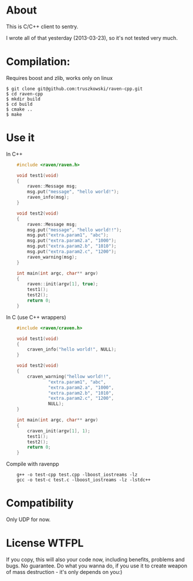 # About

This is C/C++ client to sentry. 

I wrote all of that yesterday (2013-03-23), so it's not tested very much.

# Compilation:

Requires boost and zlib, works only on linux

	$ git clone git@github.com:truszkowski/raven-cpp.git
	$ cd raven-cpp
	$ mkdir build
	$ cd build
	$ cmake ..
	$ make

# Use it

In C++

```cpp
	#include <raven/raven.h>

	void test1(void)
	{
		raven::Message msg;
		msg.put("message", "hello world!");
		raven_info(msg);
	}

	void test2(void)
	{
		raven::Message msg;
		msg.put("message", "hello world!!");
		msg.put("extra.param1", "abc");
		msg.put("extra.param2.a", "1000");
		msg.put("extra.param2.b", "1010");
		msg.put("extra.param2.c", "1200");
		raven_warning(msg);
	}

	int main(int argc, char** argv)
	{
		raven::init(argv[1], true);
		test1();
		test2();
		return 0;
	}
```

In C (use C++ wrappers)

```c
	#include <raven/craven.h>

	void test1(void)
	{
		craven_info("hello world!", NULL);
	}

	void test2(void)
	{
		craven_warning("hellow world!!", 
				"extra.param1", "abc",
				"extra.param2.a", "1000",
				"extra.param2.b", "1010",
				"extra.param2.c", "1200",
				NULL);
	}

	int main(int argc, char** argv)
	{
		craven_init(argv[1], 1);
		test1();
		test2();
		return 0;
	}
```

Compile with ravenpp

```
	g++ -o test-cpp test.cpp -lboost_iostreams -lz
	gcc -o test-c test.c -lboost_iostreams -lz -lstdc++
```

# Compatibility

Only UDP for now.

# License WTFPL

If you copy, this will also your code now, including benefits, problems and bugs. No guarantee.
Do what you wanna do, if you use it to create weapon of mass destruction - it's only depends on you:)
